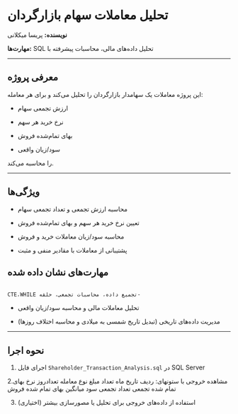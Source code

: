 # تحلیل معاملات سهام بازارگردان

**نویسنده:** پریسا میکلانی  

**مهارت‌ها:** SQL  تحلیل داده‌های مالی، محاسبات پیشرفته با  

---

## معرفی پروژه
این پروژه معاملات یک سهامدار بازارگردان را تحلیل می‌کند و برای هر معامله:

- ارزش تجمعی سهام

- نرخ خرید هر سهم

- بهای تمام‌شده فروش

- سود/زیان واقعی

را محاسبه می‌کند.  


---

## ویژگی‌ها
- محاسبه ارزش تجمعی و تعداد تجمعی سهام  

- تعیین نرخ خرید هر سهم و بهای تمام‌شده فروش  

- محاسبه سود/زیان معاملات خرید و فروش  

- پشتیبانی از معاملات با مقادیر منفی و مثبت  


## مهارت‌های نشان داده شده

                                                                                                                         CTE،WHILE تجمیع داده، محاسبات تجمعی، حلقه-  
- تحلیل معاملات مالی و محاسبه سود/زیان واقعی  

- مدیریت داده‌های تاریخی (تبدیل تاریخ شمسی به میلادی و محاسبه اختلاف روزها)  

---

## نحوه اجرا

1. اجرای فایل `Shareholder_Transaction_Analysis.sql` در SQL Server
  
2.مشاهده خروجی با ستونهای: ردیف	تاریخ	ماه	تعداد	مبلغ	نوع معامله	تعدادروز	نرخ	بهای تمام شده تجمعی	تعداد تجمعی 	سود 	میانگین	بهای تمام شده فروش

3. استفاده از داده‌های خروجی برای تحلیل یا مصورسازی بیشتر (اختیاری)

